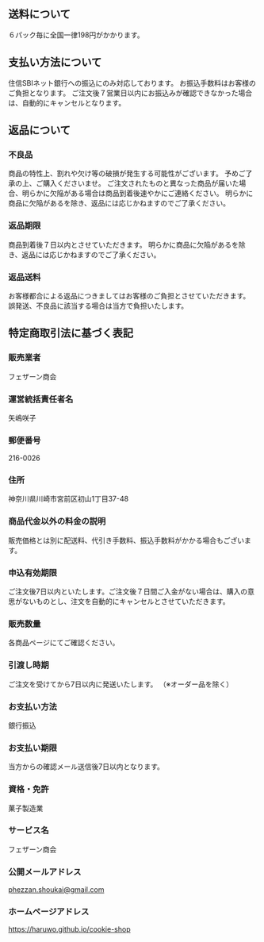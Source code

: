 ## 送料について

６パック毎に全国一律198円がかかります。

## 支払い方法について

住信SBIネット銀行への振込にのみ対応しております。
お振込手数料はお客様のご負担となります。
ご注文後７営業日以内にお振込みが確認できなかった場合は、自動的にキャンセルとなります。

## 返品について

### 不良品

商品の特性上、割れや欠け等の破損が発生する可能性がございます。
予めご了承の上、ご購入くださいませ。
ご注文されたものと異なった商品が届いた場合、明らかに欠陥がある場合は商品到着後速やかにご連絡ください。
明らかに商品に欠陥があるを除き、返品には応じかねますのでご了承ください。

### 返品期限

商品到着後７日以内とさせていただきます。
明らかに商品に欠陥があるを除き、返品には応じかねますのでご了承ください。
    
### 返品送料

お客様都合による返品につきましてはお客様のご負担とさせていただきます。
誤発送、不良品に該当する場合は当方で負担いたします。

## 特定商取引法に基づく表記

### 販売業者
フェザーン商会
### 運営統括責任者名
矢嶋咲子
### 郵便番号
216-0026
### 住所
神奈川県川崎市宮前区初山1丁目37-48
### 商品代金以外の料金の説明
販売価格とは別に配送料、代引き手数料、振込手数料がかかる場合もございます。
### 申込有効期限
ご注文後7日以内といたします。ご注文後７日間ご入金がない場合は、購入の意思がないものとし、注文を自動的にキャンセルとさせていただきます。
### 販売数量
各商品ページにてご確認ください。
### 引渡し時期
ご注文を受けてから7日以内に発送いたします。
（※オーダー品を除く）
### お支払い方法
銀行振込
### お支払い期限
当方からの確認メール送信後7日以内となります。
### 資格・免許
菓子製造業
### サービス名
フェザーン商会
### 公開メールアドレス
phezzan.shoukai@gmail.com
### ホームページアドレス
https://haruwo.github.io/cookie-shop